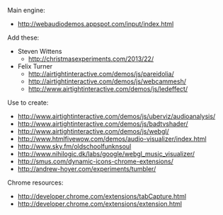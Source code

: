 Main engine:

- http://webaudiodemos.appspot.com/input/index.html

Add these:

- Steven Wittens
    - http://christmasexperiments.com/2013/22/
- Felix Turner
    - http://airtightinteractive.com/demos/js/pareidolia/
    - http://airtightinteractive.com/demos/js/webcammesh/
    - http://www.airtightinteractive.com/demos/js/ledeffect/

Use to create:

- http://www.airtightinteractive.com/demos/js/uberviz/audioanalysis/
- http://www.airtightinteractive.com/demos/js/badtvshader/
- http://www.airtightinteractive.com/demos/js/webgl/
- http://www.htmlfivewow.com/demos/audio-visualizer/index.html
- http://www.sky.fm/oldschoolfunknsoul
- http://www.nihilogic.dk/labs/google/webgl_music_visualizer/
- http://smus.com/dynamic-icons-chrome-extensions/
- http://andrew-hoyer.com/experiments/tumbler/

Chrome resources:

- http://developer.chrome.com/extensions/tabCapture.html
- http://developer.chrome.com/extensions/extension.html